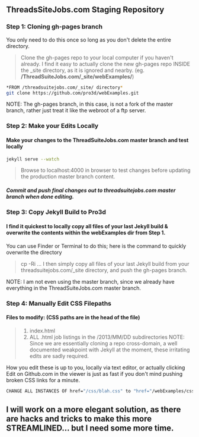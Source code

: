 ## ThreadsSiteJobs.com Staging Repository
### Step 1: Cloning gh-pages branch
You only need to do this once so long as you don't delete the entire directory.
 > Clone the gh-pages repo to your local computer if you haven't already.
 > I find it easy to actually clone the new gh-pages repo INSIDE the _site directory, as it is ignored and nearby.
(eg. **/ThreadSuiteJobs.com/_site/webExamples/**)
```bash
*FROM /threadsuitejobs.com/_site/ directory*
git clone https://github.com/pro3d/webExamples.git
```
NOTE: The gh-pages branch, in this case, is not a fork of the master branch, rather just treat it like the webroot of a ftp server.

### Step 2: Make your Edits Locally
#### Make your changes to the ThreadSuiteJobs.com master branch and test locally
```bash
jekyll serve --watch
```
 >Browse to localhost:4000 in browser to test changes before updating the production master branch content.
##### Commit and push final changes out to threadsuitejobs.com master branch when done editing.

### Step 3: Copy Jekyll Build to Pro3d
#### I find it quickest to locally copy all files of your last Jekyll build & overwrite the contents within the webExamples dir from Step 1.
You can use Finder or Terminal to do this; here is the command to quickly overwrite the directory
 >cp -Ri <source dir> <target dir>
... I then simply copy all files of your last Jekyll build from your threadsuitejobs.com/_site directory, and push the gh-pages branch.

NOTE: I am not even using the master branch, since we already have everything in the ThreadSuiteJobs.com master branch.

### Step 4: Manually Edit CSS Filepaths
#### Files to modify: (CSS paths are in the head of the file)
 >1. index.html
 >2. ALL .html job listings in the /2013/MM/DD subdirectories
NOTE: Since we are essentially cloning a repo cross-domain, a well documented weakpoint with Jekyll at the moment, these irritating edits are sadly required.

How you edit these is up to you, locally via text editor, or actually clicking Edit on Github.com in the viewer is just as fast if you don't mind pushing broken CSS links for a minute.
```bash
CHANGE ALL INSTANCES OF href="/css/blah.css" to "href="/webExamples/css/blah.css" to match the gh-pages path.
```

## I will work on a more elegant solution, as there are hacks and tricks to make this more STREAMLINED... but I need some more time.
